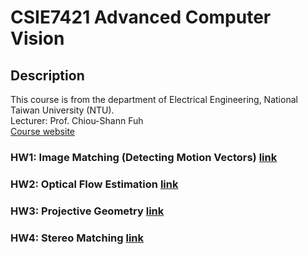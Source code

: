 # CSIE7421 Advanced Computer Vision

## Description
This course is from the department of Electrical Engineering, National Taiwan University (NTU).  
Lecturer: Prof. Chiou-Shann Fuh  
[Course website](http://cv2.csie.ntu.edu.tw/CV2/index.html?fbclid=IwAR2HoqCW1QbtHpD7ic3KgQjk8I3DIKLU-sixVqIx366wTZ4r08Vb1owFsIk) 

### HW1: Image Matching (Detecting Motion Vectors)  [link](https://github.com/r09921135/ml/tree/master/HW1)

### HW2: Optical Flow Estimation  [link](https://github.com/r09921135/ml/tree/master/HW2)

### HW3: Projective Geometry  [link](https://github.com/r09921135/ml/tree/master/HW3)

### HW4: Stereo Matching  [link](https://github.com/r09921135/ml/tree/master/HW4)

